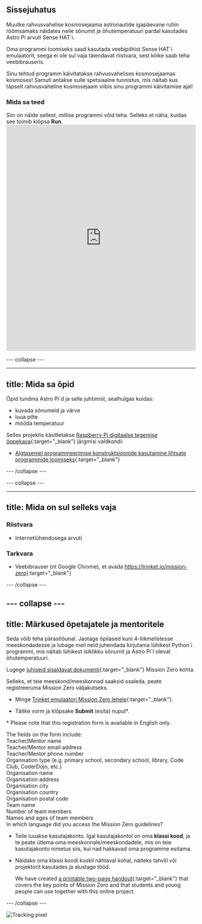 ## Sissejuhatus

Muutke rahvusvahelise kosmosejaama astronautide igapäevane rutiin rõõmsamaks näidates neile sõnumit ja õhutemperatuuri pardal kasutades Astro Pi arvuti Sense HAT´i.

Oma programmi loomiseks saad kasutada veebipõhist Sense HAT´i emulaatorit, seega ei ole sul vaja täiendavat riistvara, sest kõike saab teha veebibrauseris.

Sinu tehtud programm käivitatakse rahvusvahelises kosmosejaamas kosmoses! Samuti antakse sulle spetsiaalne tunnistus, mis näitab kus täpselt rahvusvaheline kosmosejaam viibis sinu programmi käivitamise ajal!

### Mida sa teed

Siin on näide sellest, millise programmi võid teha. Selleks et näha, kuidas see toimib klõpsa **Run**. <iframe src="https://trinket.io/embed/python/069f6138f7?outputOnly=true&start=result" width="100%" height="600" frameborder="0" marginwidth="0" marginheight="0" allowfullscreen mark="crwd-mark"></iframe> 

\--- collapse \---

* * *

## title: Mida sa õpid

Õpid tundma Astro Pi´d ja selle juhtimist, sealhulgas kuidas:

+ kuvada sõnumeid ja värve
+ luua pilte
+ mõõda temperatuur

Selles projektis käsitletakse [Raspberry Pi digitaalse tegemise õppekava](http://rpf.io/curriculum){:target="_blank"} järgmisi valdkondi:

+ [Algtasemel programmeerimise konstruktsioonide kasutamine lihtsate programmide loomiseks](https://curriculum.raspberrypi.org/programming/creator/){:target="_blank"}

\--- /collapse \---

\--- collapse \---

* * *

## title: Mida on sul selleks vaja

### Riistvara

+ Internetiühendusega arvuti

### Tarkvara

+ Veebibrauser (nt Google Chrome), et avada <https://trinket.io/mission-zero>{:target="_blank"}

\--- /collapse \---

## \--- collapse \---

## title: Märkused õpetajatele ja mentoritele

Seda võib teha pärastlõunal. Jaotage õpilased kuni 4-liikmelistesse meeskondadesse ja lubage meil neid juhendada kirjutama lühikest Python´i programmi, mis näitab lühikest isiklikku sõnumit ja Astro Pi´l olevat õhutemperatuuri.

Lugege [juhiseid sisaldavat dokumenti](https://astro-pi.org/wp-content/uploads/2018/09/Astro_Pi_Mission_Zero_Guidelines_2018_19_V12_pages.pdf){:target="_blank"} Mission Zero kohta.

Selleks, et teie meeskond/meeskonnad saaksid osaleda, peate registreeruma Mission Zero väljakutseks.

+ Minge [Trinket emulaatori Mission Zero lehele](https://trinket.io/mission-zero/register){:target="_blank"}.

+ Täitke vorm ja klõpsake **Submit** (esita) nupul\*.

\* Please note that this registration form is available in English only.

The fields on the form include:  
Teacher/Mentor name  
Teacher/Mentor email address  
Teacher/Mentor phone number  
Organisation type (e.g. primary school, secondary school, library, Code Club, CoderDojo, etc.)  
Organisation name  
Organisation address  
Organisation city  
Organisation country  
Organisation postal code  
Team name  
Number of team members  
Names and ages of team members  
In which language did you access the Mission Zero guidelines?

+ Teile luuakse kasutajakonto. Igal kasutajakontol on oma **klassi kood**, ja te peate ütlema oma meeskonnale/meeskondadele, mis on teie kasutajakonto nimetus siis, kui nad hakkavad oma programme esitama.

+ Näidake oma klassi koodi kuskil nähtaval kohal, näiteks tahvlil või projektorit kasutades ja alustage tööd.
    
    We have created [a printable two-page handout](https://astro-pi.org/astro_pi_mission_zero_project_print_out_v10_print/){:target="_blank"} that covers the key points of Mission Zero and that students and young people can use together with this online project.

\--- /collapse \---

![Tracking pixel](https://code.org/api/hour/begin_raspberrypi_astropi.png)